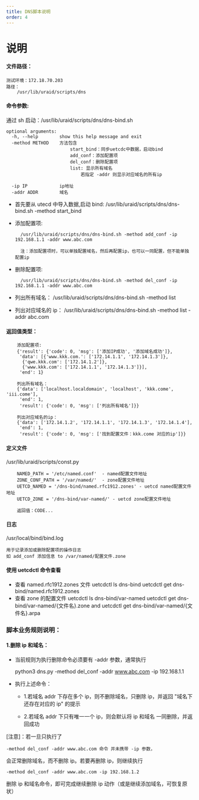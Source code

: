 ```yaml
---
title: DNS脚本说明
order: 4
---
```


# 说明

#### 文件路径：

    测试环境：172.18.70.203
    路径：
        /usr/lib/uraid/scripts/dns

#### 命令参数:

通过 sh 启动：/usr/lib/uraid/scripts/dns/dns-bind.sh

    optional arguments:
      -h, --help        show this help message and exit
      -method METHOD    方法包含
                            start_bind：同步uetcdc中数据，启动bind
                            add_conf：添加配置项
                            del_conf：删除配置项
                            list: 显示所有域名
                                若指定 -addr 则显示对应域名的所有ip

      -ip IP            ip地址
      -addr ADDR        域名

- 首先要从 utecd 中导入数据,启动 bind:
  /usr/lib/uraid/scripts/dns/dns-bind.sh -method start_bind
- 添加配置项:

        /usr/lib/uraid/scripts/dns/dns-bind.sh -method add_conf -ip 192.168.1.1 -addr www.abc.com

        注：添加配置项时，可以单独配置域名，然后再配置ip，也可以一同配置，但不能单独配置ip

- 删除配置项:

        /usr/lib/uraid/scripts/dns/dns-bind.sh -method del_conf -ip 192.168.1.1 -addr www.abc.com

- 列出所有域名：
  /usr/lib/uraid/scripts/dns/dns-bind.sh -method list

- 列出对应域名的 ip：
  /usr/lib/uraid/scripts/dns/dns-bind.sh -method list -addr abc.com

#### 返回值类型：

        添加配置项:
        {'result': {'code': 0, 'msg': ['添加IP成功', '添加域名成功']},
         'data': [{'www.kkk.com.': ['172.14.1.1', '172.14.1.3']},
          {'qwe.kkk.com': ['172.14.1.2']},
          {'www.kkk.com': ['172.14.1.1', '172.14.1.3']}],
         'end': 1}

        列出所有域名：
        {'data': ['localhost.localdomain', 'localhost', 'kkk.come', 'iii.come'],
         'end': 1,
         'result': {'code': 0, 'msg': ['列出所有域名']}}

        列出对应域名的ip：
        {'data': ['172.14.1.2', '172.14.1.1', '172.14.1.3', '172.14.1.4'],
         'end': 1,
         'result': {'code': 0, 'msg': ['找到配置文件：kkk.come 对应的ip']}}

#### 定义文件

/usr/lib/uraid/scripts/const.py

        NAMED_PATH = '/etc/named.conf'  - named配置文件地址
        ZONE_CONF_PATH = '/var/named/'  - zone配置文件地址
        UETCD_NAMED = '/dns-bind/named.rfc1912.zones' - uetcd named配置文件地址
        UETCD_ZONE = '/dns-bind/var-named/' - uetcd zone配置文件地址

        返回值：CODE...

#### 日志

/usr/local/bind/bind.log

    用于记录添加或删除配置项的操作日志
    如 add_conf 添加信息 to /var/named/配置文件.zone

#### 使用 uetcdctl 命令查看

- 查看 named.rfc1912.zones 文件
  uetcdctl ls dns-bind
  uetcdctl get dns-bind/named.rfc1912.zones
- 查看 zone 的配置文件
  uetcdctl ls dns-bind/var-named
  uetcdctl get dns-bind/var-named/{文件名}.zone
  and
  uetcdctl get dns-bind/var-named/{文件名}.arpa

### 脚本业务规则说明：

#### 1.删除 ip 和域名：

- 当前规则为执行删除命令必须要有 -addr 参数，通常执行

  python3 dns.py -method del_conf -addr www.abc.com -ip 192.168.1.1

- 执行上述命令：

  - 1.若域名 addr 下存在多个 ip，则不删除域名，只删除 ip，并返回 "域名下还存在对应的 ip" 的提示

  - 2.若域名 addr 下只有唯一一个 ip，则会默认将 ip 和域名 一同删除，并返回成功

[注意]：若一旦只执行了

    -method del_conf -addr www.abc.com 命令 并未携带 -ip 参数，

会正常删除域名，而不删除 ip。若要再删除 ip，则继续执行

    -method del_conf -addr www.abc.com -ip 192.168.1.2

删除 ip 和域名命令，即可完成继续删除 ip 动作（或是继续添加域名，可恢复原状）

